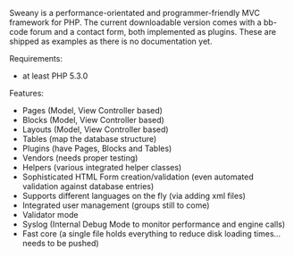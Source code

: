 Sweany is a performance-orientated and programmer-friendly MVC framework for PHP. The current downloadable version comes with a bb-code forum and a contact form, both implemented as plugins.
These are shipped as examples as there is no documentation yet.

Requirements:
 * at least PHP 5.3.0

Features:
 * Pages (Model, View Controller based)
 * Blocks (Model, View Controller based)
 * Layouts (Model, View Controller based)
 * Tables (map the database structure)
 * Plugins (have Pages, Blocks and Tables)
 * Vendors (needs proper testing)
 * Helpers (various integrated helper classes)
 * Sophisticated HTML Form creation/validation (even automated validation against database entries)
 * Supports different languages on the fly (via adding xml files)
 * Integrated user management (groups still to come)
 * Validator mode
 * Syslog (Internal Debug Mode to monitor performance and engine calls)
 * Fast core (a single file holds everything to reduce disk loading times... needs to be pushed)
